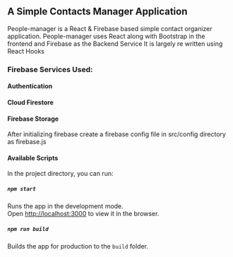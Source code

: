 ## A Simple Contacts Manager Application
People-manager is a React & Firebase based simple contact organizer application. People-manager uses React along with Bootstrap in the frontend and Firebase as the Backend Service
It is largely re written using React Hooks

### Firebase Services Used:
#### Authentication
#### Cloud Firestore
#### Firebase Storage

After initializing firebase create a firebase config file in src/config directory as firebase.js

#### Available Scripts
In the project directory, you can run:

##### `npm start`
Runs the app in the development mode.<br />
Open [http://localhost:3000](http://localhost:3000) to view it in the browser.

##### `npm run build`
Builds the app for production to the `build` folder.<br />


